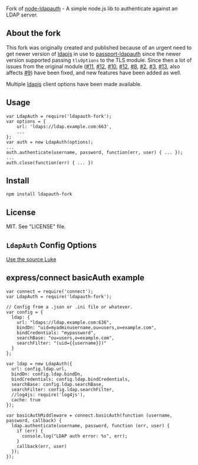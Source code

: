 Fork of [node-ldapauth](https://github.com/trentm/node-ldapauth) - A simple node.js lib to authenticate against an LDAP server.

## About the fork

This fork was originally created and published because of an urgent need to get newer version of [ldapjs](http://ldapjs.org/) in use to [passport-ldapauth](https://github.com/vesse/passport-ldapauth) since the newer version supported passing `tlsOptions` to the TLS module. Since then a lot of issues from the original module ([#11](https://github.com/trentm/node-ldapauth/issues/11), [#12](https://github.com/trentm/node-ldapauth/issues/12), [#10](https://github.com/trentm/node-ldapauth/issues/10), [#12](https://github.com/trentm/node-ldapauth/issues/12), [#8](https://github.com/trentm/node-ldapauth/issues/10), [#2](https://github.com/trentm/node-ldapauth/issues/2), [#3](https://github.com/trentm/node-ldapauth/issues/3), [#13](https://github.com/trentm/node-ldapauth/pull/13), also affects [#9](https://github.com/trentm/node-ldapauth/issues/9)) have been fixed, and new features have been added as well.

Multiple [ldapjs](http://ldapjs.org/) client options have been made available.

## Usage

    var LdapAuth = require('ldapauth-fork');
    var options = {
        url: 'ldaps://ldap.example.com:663',
        ...
    };
    var auth = new LdapAuth(options);
    ...
    auth.authenticate(username, password, function(err, user) { ... });
    ...
    auth.close(function(err) { ... })


## Install

    npm install ldapauth-fork


## License

MIT. See "LICENSE" file.


## `LdapAuth` Config Options

[Use the source Luke](https://github.com/vesse/node-ldapauth-fork/blob/master/lib/ldapauth.js#L25-79)


## express/connect basicAuth example

    var connect = require('connect');
    var LdapAuth = require('ldapauth-fork');

    // Config from a .json or .ini file or whatever.
    var config = {
      ldap: {
        url: "ldaps://ldap.example.com:636",
        bindDn: "uid=myadminusername,ou=users,o=example.com",
        bindCredentials: "mypassword",
        searchBase: "ou=users,o=example.com",
        searchFilter: "(uid={{username}})"
      }
    };

    var ldap = new LdapAuth({
      url: config.ldap.url,
      bindDn: config.ldap.bindDn,
      bindCredentials: config.ldap.bindCredentials,
      searchBase: config.ldap.searchBase,
      searchFilter: config.ldap.searchFilter,
      //log4js: require('log4js'),
      cache: true
    });

    var basicAuthMiddleware = connect.basicAuth(function (username, password, callback) {
      ldap.authenticate(username, password, function (err, user) {
        if (err) {
          console.log("LDAP auth error: %s", err);
        }
        callback(err, user)
      });
    });

